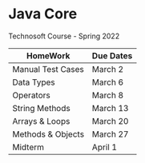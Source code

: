 # Java Core
Technosoft Course - Spring 2022

HomeWork  | Due Dates
------------- | -------------
Manual Test Cases | March 2
Data Types  | March 6
Operators  |  March 8
String Methods  |  March 13
Arrays & Loops  |  March 20
Methods & Objects  |  March 27
Midterm  |  April 1
